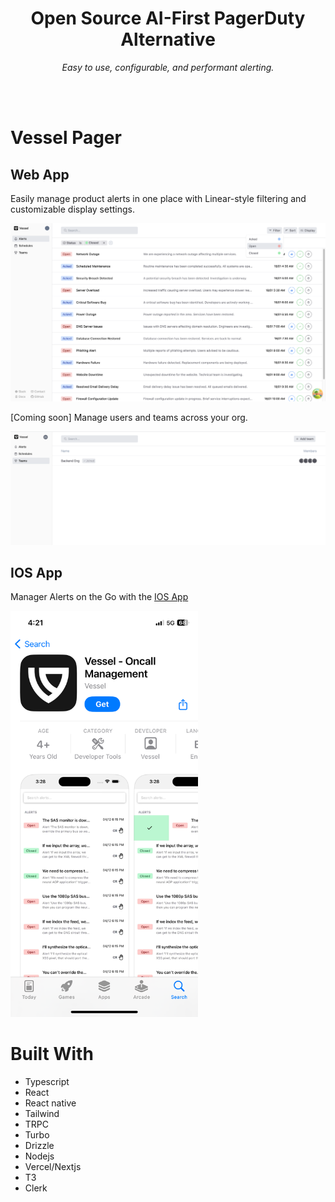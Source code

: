 <h1 align="center">
Open Source AI-First PagerDuty Alternative
</h1>

<div align="center">
<i>Easy to use, configurable, and performant alerting.</i>
</div>

<br></br>

# Vessel Pager

## Web App

Easily manage product alerts in one place with Linear-style filtering and customizable display settings.

![pager web app](/images/filters.png)

[Coming soon] Manage users and teams across your org.

![pager teams page](/images/teams.png)

## IOS App

Manager Alerts on the Go with the [IOS App](https://apps.apple.com/us/app/vessel-oncall-management/id6473809331)

<img src='images/app.png' width='300'>

<br/>

# Built With

- Typescript
- React
- React native
- Tailwind
- TRPC
- Turbo
- Drizzle
- Nodejs
- Vercel/Nextjs
- T3
- Clerk

